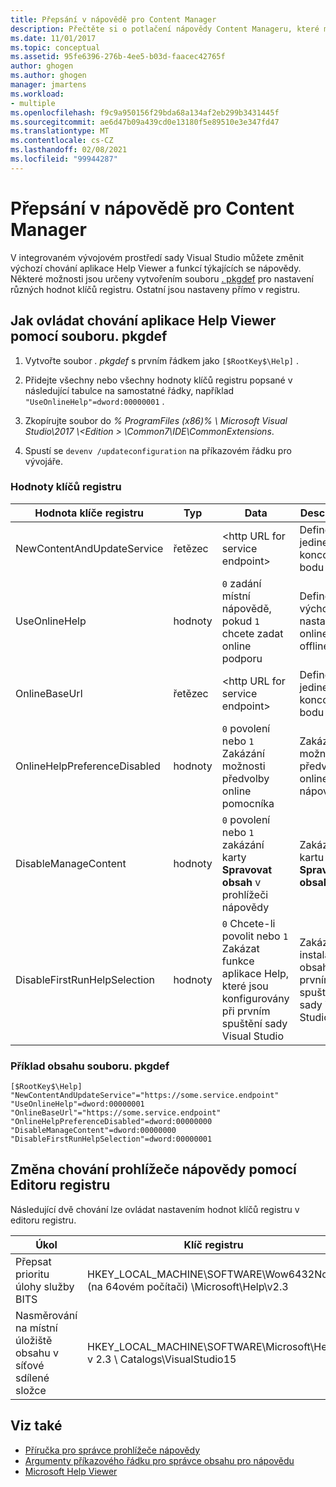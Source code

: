 ```yaml
---
title: Přepsání v nápovědě pro Content Manager
description: Přečtěte si o potlačení nápovědy Content Manageru, které mění výchozí chování aplikace Help Viewer a funkcí souvisejících s nápovědy v integrovaném vývojovém prostředí sady Visual Studio.
ms.date: 11/01/2017
ms.topic: conceptual
ms.assetid: 95fe6396-276b-4ee5-b03d-faacec42765f
author: ghogen
ms.author: ghogen
manager: jmartens
ms.workload:
- multiple
ms.openlocfilehash: f9c9a950156f29bda68a134af2eb299b3431445f
ms.sourcegitcommit: ae6d47b09a439cd0e13180f5e89510e3e347fd47
ms.translationtype: MT
ms.contentlocale: cs-CZ
ms.lasthandoff: 02/08/2021
ms.locfileid: "99944287"
---
```

# <a name="help-content-manager-overrides"></a>Přepsání v nápovědě pro Content Manager

V integrovaném vývojovém prostředí sady Visual Studio můžete změnit výchozí chování aplikace Help Viewer a funkcí týkajících se nápovědy. Některé možnosti jsou určeny vytvořením souboru [. pkgdef](https://devblogs.microsoft.com/visualstudio/whats-a-pkgdef-and-why/) pro nastavení různých hodnot klíčů registru. Ostatní jsou nastaveny přímo v registru.

## <a name="how-to-control-help-viewer-behavior-by-using-a-pkgdef-file"></a>Jak ovládat chování aplikace Help Viewer pomocí souboru. pkgdef

1. Vytvořte soubor *. pkgdef* s prvním řádkem jako `[$RootKey$\Help]` .

2. Přidejte všechny nebo všechny hodnoty klíčů registru popsané v následující tabulce na samostatné řádky, například `"UseOnlineHelp"=dword:00000001` .

3. Zkopírujte soubor do *% ProgramFiles (x86)% \ Microsoft Visual Studio\2017 \\<Edition \> \Common7\IDE\CommonExtensions*.

4. Spustí se `devenv /updateconfiguration` na příkazovém řádku pro vývojáře.

### <a name="registry-key-values"></a>Hodnoty klíčů registru

|Hodnota klíče registru|Typ|Data|Description|
|------------------|----|----|-----------|
|NewContentAndUpdateService|řetězec|\<http URL for service endpoint\>|Definování jedinečného koncového bodu služby|
|UseOnlineHelp|hodnoty|`0` zadání místní nápovědě, pokud `1` chcete zadat online podporu|Definovat výchozí nastavení online nebo offline|
|OnlineBaseUrl|řetězec|\<http URL for service endpoint\>|Definování jedinečného koncového bodu F1|
|OnlineHelpPreferenceDisabled|hodnoty|`0` povolení nebo `1` Zakázání možnosti předvolby online pomocníka|Zakázat možnost předvoleb online nápovědě|
|DisableManageContent|hodnoty|`0` povolení nebo `1` zakázání karty **Spravovat obsah** v prohlížeči nápovědy|Zakázat kartu **Spravovat obsah**|
|DisableFirstRunHelpSelection|hodnoty|`0` Chcete-li povolit nebo `1` Zakázat funkce aplikace Help, které jsou konfigurovány při prvním spuštění sady Visual Studio|Zakázat instalaci obsahu při prvním spuštění sady Visual Studio|

### <a name="example-pkgdef-file-contents"></a>Příklad obsahu souboru. pkgdef

```pkgdef
[$RootKey$\Help]
"NewContentAndUpdateService"="https://some.service.endpoint"
"UseOnlineHelp"=dword:00000001
"OnlineBaseUrl"="https://some.service.endpoint"
"OnlineHelpPreferenceDisabled"=dword:00000000
"DisableManageContent"=dword:00000000
"DisableFirstRunHelpSelection"=dword:00000001
```

## <a name="use-registry-editor-to-change-help-viewer-behavior"></a>Změna chování prohlížeče nápovědy pomocí Editoru registru

Následující dvě chování lze ovládat nastavením hodnot klíčů registru v editoru registru.

|Úkol|Klíč registru|Hodnota|Data|
|----------|-----|------|----|
|Přepsat prioritu úlohy služby BITS|HKEY_LOCAL_MACHINE\SOFTWARE\Wow6432Node (na 64ovém počítači) \Microsoft\Help\v2.3|BITSPriority|**popředí**, **Vysoká**, **normální** nebo **Nízká**|
|Nasměrování na místní úložiště obsahu v síťové sdílené složce|HKEY_LOCAL_MACHINE\SOFTWARE\Microsoft\Help\ v 2.3 \ Catalogs\VisualStudio15|LocationPath|"*ContentStoreNetworkShare*"|

## <a name="see-also"></a>Viz také

- [Příručka pro správce prohlížeče nápovědy](../help-viewer/administrator-guide.md)
- [Argumenty příkazového řádku pro správce obsahu pro nápovědu](../help-viewer/command-line-arguments.md)
- [Microsoft Help Viewer](../help-viewer/overview.md)